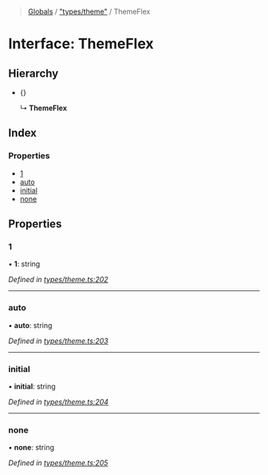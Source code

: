 > [Globals](../README.md) / ["types/theme"](../modules/_types_theme_.md) / ThemeFlex

# Interface: ThemeFlex

## Hierarchy

* {}

  ↳ **ThemeFlex**

## Index

### Properties

* [1](_types_theme_.themeflex.md#1)
* [auto](_types_theme_.themeflex.md#auto)
* [initial](_types_theme_.themeflex.md#initial)
* [none](_types_theme_.themeflex.md#none)

## Properties

### 1

•  **1**: string

*Defined in [types/theme.ts:202](https://github.com/kenoxa/beamwind/blob/main/packages/beamwind/src/types/theme.ts#L202)*

___

### auto

•  **auto**: string

*Defined in [types/theme.ts:203](https://github.com/kenoxa/beamwind/blob/main/packages/beamwind/src/types/theme.ts#L203)*

___

### initial

•  **initial**: string

*Defined in [types/theme.ts:204](https://github.com/kenoxa/beamwind/blob/main/packages/beamwind/src/types/theme.ts#L204)*

___

### none

•  **none**: string

*Defined in [types/theme.ts:205](https://github.com/kenoxa/beamwind/blob/main/packages/beamwind/src/types/theme.ts#L205)*
